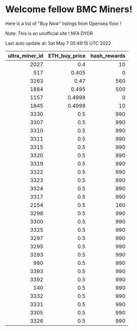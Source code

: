 # Welcome fellow BMC Miners!
Here is a list of "Buy Now" listings from Opensea floor !

Note: This is an unofficial site ! NFA DYOR


Last auto update at: Sat May  7 05:49:15 UTC 2022


|   ultra_miner_id |   ETH_buy_price |   hash_rewards |
|-----------------:|----------------:|---------------:|
|             2027 |          0.4    |             10 |
|              517 |          0.405  |              0 |
|             3263 |          0.47   |            560 |
|             1884 |          0.495  |            500 |
|             1157 |          0.4998 |              0 |
|             1845 |          0.4999 |             10 |
|             3330 |          0.5    |            990 |
|             3307 |          0.5    |            990 |
|             3310 |          0.5    |            990 |
|             3311 |          0.5    |            990 |
|             3315 |          0.5    |            990 |
|             3320 |          0.5    |            990 |
|             3319 |          0.5    |            990 |
|             3322 |          0.5    |            990 |
|             3323 |          0.5    |            990 |
|             3324 |          0.5    |            990 |
|             3317 |          0.5    |            990 |
|             2154 |          0.5    |            160 |
|             3298 |          0.5    |            990 |
|             3300 |          0.5    |            990 |
|             3325 |          0.5    |            990 |
|             3297 |          0.5    |            990 |
|             3295 |          0.5    |            990 |
|             3293 |          0.5    |            990 |
|              980 |          0.5    |            990 |
|             3393 |          0.5    |            990 |
|             3392 |          0.5    |            990 |
|              140 |          0.5    |            990 |
|             3332 |          0.5    |            990 |
|             3331 |          0.5    |            990 |
|             3305 |          0.5    |            990 |
|             3326 |          0.5    |            990 |